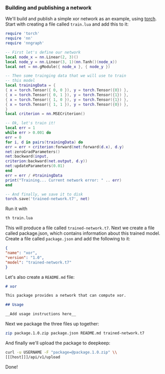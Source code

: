 ### Building and publishing a network
We'll build and publish a simple xor network as an example, using
[torch](http://torch.ch). Start with creating a file called `train.lua` and
add this to it:

```lua
require 'torch'
require 'nn'
require 'nngraph'

-- First let's define our network
local node_x = nn.Linear(2, 3)()
local node_y = nn.Linear(3, 1)(nn.Tanh()(node_x))
local net = nn.gModule({ node_x }, { node_y })

-- Then some trainging data that we will use to train
-- this model
local trainingData = {
{ x = torch.Tensor({ 0, 0 }), y = torch.Tensor({0}) },
{ x = torch.Tensor({ 0, 1 }), y = torch.Tensor({1}) },
{ x = torch.Tensor({ 1, 0 }), y = torch.Tensor({1}) },
{ x = torch.Tensor({ 1, 1 }), y = torch.Tensor({0}) },
}
local criterion = nn.MSECriterion()

-- Ok, let's train it!
local err = 1
while err > 0.001 do
err = 0
for i, d in pairs(trainingData) do
err = err + criterion:forward(net:forward(d.x), d.y)
net:zeroGradParameters()
net:backward(input,
criterion:backward(net.output, d.y))
net:updateParameters(0.01)
end
err = err / #trainingData
print("Training... Current network error: " .. err)
end

-- And finally, we save it to disk
torch.save('trained-network.t7', net)
```

Run it with

```bash
th train.lua
```

This will produce a file called `trained-network.t7`. Next we create a
file called package.json, which contains information about this trained
model. Create a file called `package.json` and add the following to it:

```json
{
"name": "xor",
"version": "1.0",
"model": "trained-network.t7"
}
```

Let's also create a `README.md` file:

```markdown
# xor

This package provides a network that can compute xor.

## Usage

__Add usage instructions here__
```

Next we package the three files up together:

```bash
zip package.1.0.zip package.json README.md trained-network.t7
```

And finally we'll upload the package to deepkeep:

```bash
curl -u USERNAME -F "package=@package.1.0.zip" \\
[[[host]]]/api/v1/upload
```

Done!
